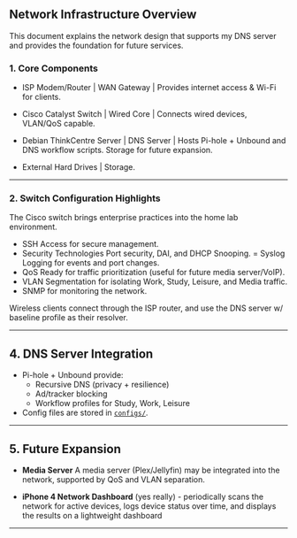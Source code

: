 ## Network Infrastructure Overview

This document explains the network design that supports my DNS server and provides the foundation for future services.
</br>


### 1. Core Components


- ISP Modem/Router | WAN Gateway | Provides internet access & Wi-Fi for clients. 

- Cisco Catalyst Switch | Wired Core | Connects wired devices, VLAN/QoS capable. 
- Debian ThinkCentre Server | DNS Server | Hosts Pi-hole + Unbound and DNS workflow scripts. Storage for future expansion. 
- External Hard Drives | Storage. 

---

### 2. Switch Configuration Highlights

The Cisco switch brings enterprise practices into the home lab environment.

- SSH Access for secure management.
- Security Technologies Port security, DAI, and DHCP Snooping. 
= Syslog Logging for events and port changes.
- QoS Ready for traffic prioritization (useful for future media server/VoIP).
- VLAN Segmentation for isolating Work, Study, Leisure, and Media traffic.
- SNMP for monitoring the network.


Wireless clients connect through the ISP router, and use the DNS server w/ baseline profile as their resolver.

---

## 4. DNS Server Integration

- Pi-hole + Unbound provide:
  - Recursive DNS (privacy + resilience)
  - Ad/tracker blocking
  - Workflow profiles for Study, Work, Leisure
- Config files are stored in [`configs/`](../configs/).

---

## 5. Future Expansion

- **Media Server**
A media server (Plex/Jellyfin) may be integrated into the network, supported by QoS and VLAN separation.
  
- **iPhone 4 Network Dashboard** (yes really) - periodically scans the network for active devices, logs device status over time, and displays the results on a lightweight dashboard

---

